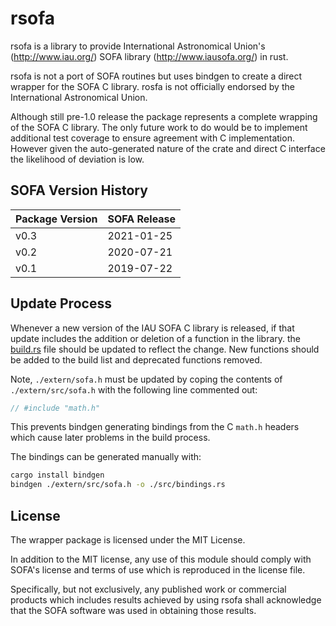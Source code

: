 # rsofa

rsofa is a library to provide International Astronomical
Union's (http://www.iau.org/) SOFA library (http://www.iausofa.org/) in rust.

rsofa is not a port of SOFA routines but uses bindgen to create a direct wrapper for the SOFA C library. rosfa is not officially endorsed by the International Astronomical Union.

Although still pre-1.0 release the package represents a complete wrapping of the
SOFA C library. The only future work to do would be to implement additional test
coverage to ensure agreement with C implementation. However given the 
auto-generated nature of the crate and direct C interface the likelihood of
deviation is low.

## SOFA Version History


| Package Version | SOFA Release |
| --------------- | ------------ | 
| v0.3            | 2021-01-25   |
| v0.2            | 2020-07-21   |
| v0.1            | 2019-07-22   |


## Update Process

Whenever a new version of the IAU SOFA C library is released, if that update 
includes the addition or deletion of a function in the library. the [build.rs](./build.rs) file should be updated to reflect the change. New functions should be
added to the build list and deprecated functions removed.

Note, `./extern/sofa.h` must be updated by coping the contents of  `./extern/src/sofa.h` with the following line commented out:
```c
// #include "math.h"
```
This prevents bindgen generating bindings from the C `math.h` headers which 
cause later problems in the build process.

The bindings can be generated manually with:

```bash
cargo install bindgen
bindgen ./extern/src/sofa.h -o ./src/bindings.rs
```

## License

The wrapper package is licensed under the MIT License.

In addition to the MIT license, any use of this module should comply with SOFA's license and terms of use which is reproduced in the license file.

Specifically, but not exclusively, any published work or commercial products
which includes results achieved by using rsofa shall acknowledge that the
SOFA software was used in obtaining those results.
